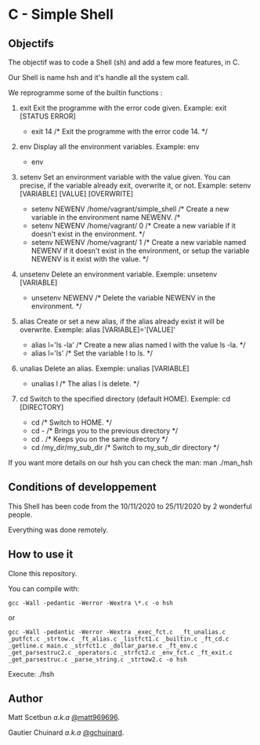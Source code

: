 # C - Simple Shell

## Objectifs

The objectif was to code a Shell (sh) and add a few more features, in C.

Our Shell is name hsh and it's handle all the system call.

We reprogramme some of the builtin functions :

1. exit
	Exit the programme with the error code given.
	Example: exit [STATUS ERROR]
	- exit 14	/* Exit the programme with the error code 14. */

2. env
	Display all the environment variables.
	Example: env
	- env

3. setenv
	Set an environment variable with the value given. You can precise, if the variable already exit, overwrite it, or not.
	Example: setenv [VARIABLE] [VALUE] [OVERWRITE]
	- setenv NEWENV /home/vagrant/simple\_shell	/* Create a new variable in the environment name NEWENV. /*
	- setenv NEWENV /home/vagrant/ 0		/* Create a new variable if it doesn't exist in the environment. */
	- setenv NEWENV /home/vagrant/ 1		/* Create a new variable named NEWENV if it doesn't exist in the environment, or setup the variable NEWENV is it exist with the value. */

4. unsetenv
	Delete an environment variable.
	Exemple: unsetenv [VARIABLE]
	- unsetenv NEWENV	/* Delete the variable NEWENV in the environment. */

5. alias
	Create or set a new alias, if the alias already exist it will be overwrite.
	Exemple: alias [VARIABLE]='[VALUE]'
	- alias l='ls -la'	/* Create a new alias named l with the value ls -la. */
	- alias l='ls'		/* Set the variable l to ls. */

6. unalias
	Delete an alias.
	Exemple: unalias [VARIABLE]
	- unalias l	/* The alias l is delete. */

7. cd
	Switch to the specified directory (default HOME).
	Exemple: cd [DIRECTORY]
	- cd				/* Switch to HOME. */
	- cd -				/* Brings you to the previous directory */
	- cd .				/* Keeps you on the same directory */
	- cd /my\_dir/my\_sub\_dir	/* Switch to my_sub_dir directory */

If you want more details on our hsh you can check the man: man ./man\_hsh


## Conditions of developpement

This Shell has been code from the 10/11/2020 to 25/11/2020 by 2 wonderful people.

Everything was done remotely.


## How to use it

Clone this repository.

You can compile with:
```
gcc -Wall -pedantic -Werror -Wextra \*.c -o hsh
```
or
```
gcc -Wall -pedantic -Werror -Wextra _exec_fct.c  _ft_unalias.c _putfct.c _strtow.c _ft_alias.c _listfct1.c _builtin.c _ft_cd.c _getline.c main.c _strfct1.c _dollar_parse.c _ft_env.c _get_parsestruc2.c _operators.c _strfct2.c _env_fct.c _ft_exit.c _get_parsestruc.c _parse_string.c _strtow2.c -o hsh
```

Execute: ./hsh


## Author

Matt Scetbun *a.k.a* [@matt969696](https://github.com/matt969696 "The best bro for coding a project <3").

Gautier Chuinard *a.k.a* [@gchuinard](https://github.com/gchuinard "Just me :D").
